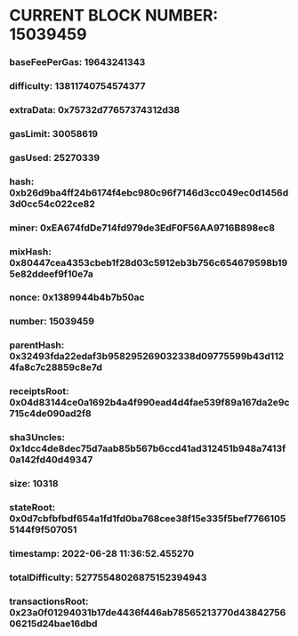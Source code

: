 # CURRENT BLOCK NUMBER: 15039459

### baseFeePerGas: 19643241343
### difficulty: 13811740754574377
### extraData: 0x75732d77657374312d38
### gasLimit: 30058619
### gasUsed: 25270339
### hash: 0xb26d9ba4ff24b6174f4ebc980c96f7146d3cc049ec0d1456d3d0cc54c022ce82
### miner: 0xEA674fdDe714fd979de3EdF0F56AA9716B898ec8
### mixHash: 0x80447cea4353cbeb1f28d03c5912eb3b756c654679598b195e82ddeef9f10e7a
### nonce: 0x1389944b4b7b50ac
### number: 15039459
### parentHash: 0x32493fda22edaf3b958295269032338d09775599b43d1124fa8c7c28859c8e7d
### receiptsRoot: 0x04d83144ce0a1692b4a4f990ead4d4fae539f89a167da2e9c715c4de090ad2f8
### sha3Uncles: 0x1dcc4de8dec75d7aab85b567b6ccd41ad312451b948a7413f0a142fd40d49347
### size: 10318
### stateRoot: 0x0d7cbfbfbdf654a1fd1fd0ba768cee38f15e335f5bef77661055144f9f507051
### timestamp: 2022-06-28 11:36:52.455270
### totalDifficulty: 52775548026875152394943
### transactionsRoot: 0x23a0f01294031b17de4436f446ab78565213770d4384275606215d24bae16dbd
